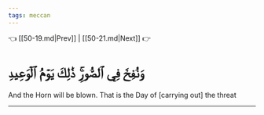 ```yaml
---
tags: meccan
---
```


👈 [[50-19.md|Prev]] | [[50-21.md|Next]] 👉

# وَنُفِخَ فِي ٱلصُّورِۚ ذَٰلِكَ يَوۡمُ ٱلۡوَعِيدِ

And the Horn will be blown. That is the Day of [carrying out] the threat

---

